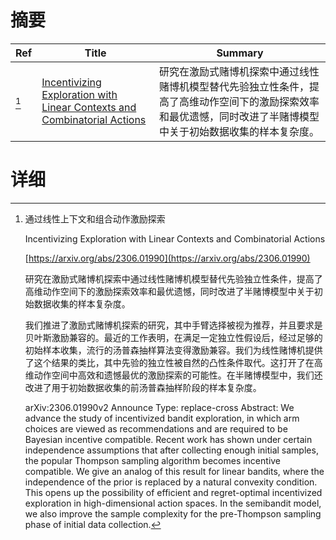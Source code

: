 # 摘要

| Ref | Title | Summary |
| --- | --- | --- |
| [^1] | [Incentivizing Exploration with Linear Contexts and Combinatorial Actions](https://arxiv.org/abs/2306.01990) | 研究在激励式赌博机探索中通过线性赌博机模型替代先验独立性条件，提高了高维动作空间下的激励探索效率和最优遗憾，同时改进了半赌博模型中关于初始数据收集的样本复杂度。 |

# 详细

[^1]: 通过线性上下文和组合动作激励探索

    Incentivizing Exploration with Linear Contexts and Combinatorial Actions

    [https://arxiv.org/abs/2306.01990](https://arxiv.org/abs/2306.01990)

    研究在激励式赌博机探索中通过线性赌博机模型替代先验独立性条件，提高了高维动作空间下的激励探索效率和最优遗憾，同时改进了半赌博模型中关于初始数据收集的样本复杂度。

    

    我们推进了激励式赌博机探索的研究，其中手臂选择被视为推荐，并且要求是贝叶斯激励兼容的。最近的工作表明，在满足一定独立性假设后，经过足够的初始样本收集，流行的汤普森抽样算法变得激励兼容。我们为线性赌博机提供了这个结果的类比，其中先验的独立性被自然的凸性条件取代。这打开了在高维动作空间中高效和遗憾最优的激励探索的可能性。在半赌博模型中，我们还改进了用于初始数据收集的前汤普森抽样阶段的样本复杂度。

    arXiv:2306.01990v2 Announce Type: replace-cross  Abstract: We advance the study of incentivized bandit exploration, in which arm choices are viewed as recommendations and are required to be Bayesian incentive compatible. Recent work has shown under certain independence assumptions that after collecting enough initial samples, the popular Thompson sampling algorithm becomes incentive compatible. We give an analog of this result for linear bandits, where the independence of the prior is replaced by a natural convexity condition. This opens up the possibility of efficient and regret-optimal incentivized exploration in high-dimensional action spaces. In the semibandit model, we also improve the sample complexity for the pre-Thompson sampling phase of initial data collection.
    

